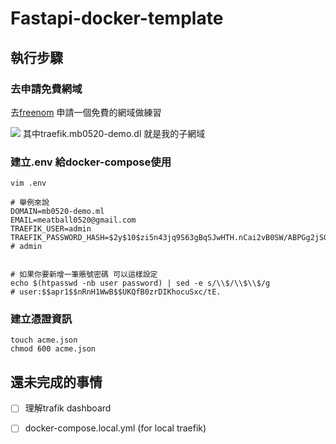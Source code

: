 # Fastapi-docker-template

## 執行步驟
### 去申請免費網域
去[freenom](https://my.freenom.com/) 申請一個免費的網域做練習

![](https://i.imgur.com/fMpiNu9.jpg)
其中traefik.mb0520-demo.dl 就是我的子網域

### 建立.env 給docker-compose使用
```shell script
vim .env

# 舉例來說
DOMAIN=mb0520-demo.ml
EMAIL=meatball0520@gmail.com
TRAEFIK_USER=admin
TRAEFIK_PASSWORD_HASH=$2y$10$zi5n43jq9S63gBqSJwHTH.nCai2vB0SW/ABPGg2jSGmJBVRo0A.ni # admin


# 如果你要新增一筆賬號密碼 可以這樣設定
echo $(htpasswd -nb user password) | sed -e s/\\$/\\$\\$/g
# user:$$apr1$$nRnH1WwB$$UKQfB0zrDIKhocuSxc/tE.
```

### 建立憑證資訊
```shell script
touch acme.json
chmod 600 acme.json
```

## 還未完成的事情
- [ ] 理解trafik dashboard
- [ ] docker-compose.local.yml (for local traefik)

